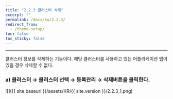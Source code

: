 ```yaml
---
title: "2.2.3 클러스터 삭제"
excerpt: ""
permalink: /docs/ko/2.2.3/
redirect_from:
  - /theme-setup/
toc: false
toc_sticky: false
---
```


---
클러스터 정보를 삭제하는 기능이다. 해당 클러스터를 사용하고 있는 어플리케이션 맵이 있을 경우 삭제할 수 없다.

### a\) 클러스터 → 클러스터 선택 → 등록관리 → 삭제버튼을 클릭한다.
![]({{ site.baseurl }}/assets/KR/{{ site.version }}/2.2.3_1.png)
